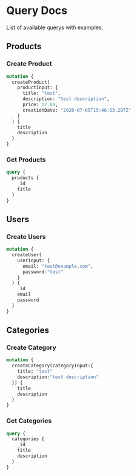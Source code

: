 # Query Docs

List of available querys with examples.

## Products

### Create Product

```graphql
mutation {
  createProduct(
    productInput: {
      title: "test",
      description: "test description",
      price: 12.00,
      creationDate: "2020-07-05T15:46:53.207Z" 
    }
  ) {
    title
  	description
  } 
}
```

### Get Products

```graphql
query {
  products {
    _id
    title
  }
}
```

## Users

### Create Users

```graphql
mutation {
  createUser(
    userInput: {
      email: "test@example.com",
      password:"test"
    }
  ) {
    _id
    email
    password
  } 
}
```

## Categories

### Create Category

```graphql
mutation {
  createCategory(categoryInput:{
    title: "test"
    description:"test description"
  }) {
    title
    description
  }
}
```

### Get Categories

```graphql
query {
  categories {
    _id
    title
    description
  }
}
```